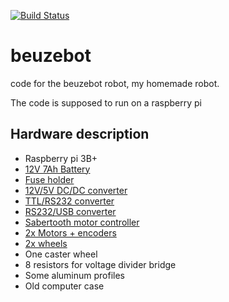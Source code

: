[![Build Status](https://travis-ci.org/Guillaumebeuzeboc/beuzebot.svg?branch=master)](https://travis-ci.org/Guillaumebeuzeboc/beuzebot)
# beuzebot
code for the beuzebot robot, my homemade robot.

The code is supposed to run on a raspberry pi

Hardware description
------

* Raspberry pi 3B+
* [12V 7Ah Battery](https://www.amazon.fr/gp/product/B00QH3N62S/ref=oh_aui_detailpage_o08_s00?ie=UTF8&psc=1)
* [Fuse holder](https://www.amazon.fr/gp/product/B01FTLT35C/ref=oh_aui_detailpage_o07_s00?ie=UTF8&psc=1)
* [12V/5V DC/DC converter](https://www.amazon.fr/gp/product/B00H1MZ794/ref=oh_aui_detailpage_o04_s00?ie=UTF8&psc=1)
* [TTL/RS232 converter](https://www.amazon.fr/gp/product/B00K67XD7Y/ref=oh_aui_detailpage_o05_s00?ie=UTF8&psc=1)
* [RS232/USB converter](https://www.amazon.fr/gp/product/B0007T27H8/ref=oh_aui_detailpage_o02_s00?ie=UTF8&psc=1)
* [Sabertooth motor controller](https://www.dimensionengineering.com/datasheets/Sabertooth2x25v2.pdf)
* [2x Motors + encoders](https://www.pololu.com/product/2822)
* [2x wheels](https://www.robotshop.com/eu/fr/roues-noir-90-10mm-pololu-paire.html)
* One caster wheel
* 8 resistors for voltage divider bridge
* Some aluminum profiles
* Old computer case

